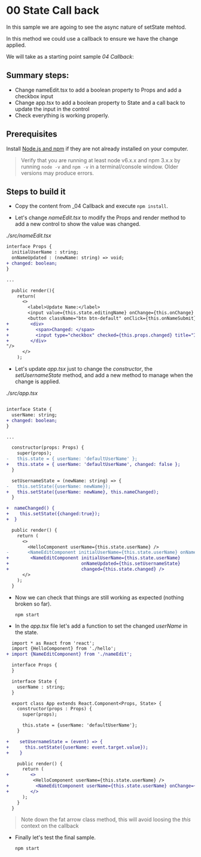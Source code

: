 # 00 State Call back

In this sample we are agoing to see the async nature of setState mehtod.

In this method we could use a callback to ensure we have the change applied.

We will take as a starting point sample _04 Callback_:

## Summary steps:

- Change nameEdit.tsx to add a boolean property to Props and add a checkbox input
- Change app.tsx to add a boolean property to State and a call back to update the input in the control
- Check everything is working properly.

## Prerequisites

Install [Node.js and npm](https://nodejs.org) if they are not already installed on your computer.

> Verify that you are running at least node v6.x.x and npm 3.x.x by running `node -v` and `npm -v` in a terminal/console window. Older versions may produce errors.

## Steps to build it

- Copy the content from _04 Callback and execute `npm install`.

- Let's change _nameEdit.tsx_ to modify the Props and render method to add a new control to show the value was changed.

_./src/nameEdit.tsx_

```diff
interface Props {
  initialUserName : string;
  onNameUpdated : (newName: string) => void;
+ changed: boolean;
}

...

  public render(){
    return(
      <>
        <label>Update Name:</label>
        <input value={this.state.editingName} onChange={this.onChange} />
        <button className="btn btn-default" onClick={this.onNameSubmit}>Change</button>
+        <div>
+          <span>Changed: </span>
+          <input type="checkbox" checked={this.props.changed} title="Is it changed?"/>
+        </div>        
"/>
      </>
    );
```

- Let's update _app.tsx_ just to change the _constructor_, the _setUsernameState_ method, and add a new method to manage when the change is applied.

_./src/app.tsx_

```diff

interface State {
  userName: string;
+ changed: boolean;
}

...

  constructor(props: Props) {
    super(props);
-   this.state = { userName: 'defaultUserName' };
+   this.state = { userName: 'defaultUserName', changed: false };
  }

  setUsernameState = (newName: string) => {
-   this.setState({userName: newName});
+   this.setState({userName: newName}, this.nameChanged);
  }

+  nameChanged() {
+    this.setState({changed:true});
+  }

  public render() {
    return (
      <>
        <HelloComponent userName={this.state.userName} />
-       <NameEditComponent initialUserName={this.state.userName} onNameUpdated= this.setUsernameState}/>
+        <NameEditComponent initialUserName={this.state.userName} 
+                           onNameUpdated={this.setUsernameState}
+                           changed={this.state.changed} />
      </>
    );
  }
```

- Now we can check that things are still working as expected (nothing broken so far).

  ```
  npm start
  ```




- In the _app.tsx_ file let's add a function to set the changed _userName_ in the state.

```diff
  import * as React from 'react';
  import {HelloComponent} from './hello';
+ import {NameEditComponent} from './nameEdit';

  interface Props {
  }

  interface State {
    userName : string;
  }

  export class App extends React.Component<Props, State> {
    constructor(props : Props) {
      super(props);

      this.state = {userName: 'defaultUserName'};
    }

+    setUsernameState = (event) => {
+      this.setState({userName: event.target.value});
+    }

    public render() {
      return (
+        <>
          <HelloComponent userName={this.state.userName} />
+          <NameEditComponent userName={this.state.userName} onChange={this.setUsernameState} />
+        </>
      );
    }
  }
```

> Note down the fat arrow class method, this will avoid loosing the _this_ context on the callback

- Finally let's test the final sample.

  ```
  npm start
  ```
